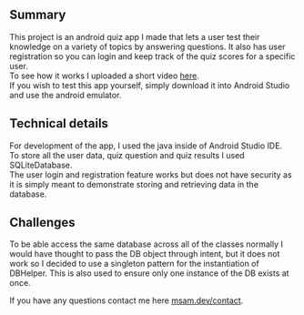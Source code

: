 ## Summary
This project is an android quiz app I made that lets a user test their knowledge on a variety of topics by answering questions. It also has user registration so you can login and keep track of the quiz scores for a specific user.\
To see how it works I uploaded a short video [here]().\
If you wish to test this app yourself, simply download it into Android Studio and use the android emulator.

## Technical details
For development of the app, I used the java inside of Android Studio IDE.\
To store all the user data, quiz question and quiz results I used SQLiteDatabase.\
The user login and registration feature works but does not have security as it is simply meant to demonstrate storing and retrieving data in the database.

## Challenges 
To be able access the same database across all of the classes normally I would have thought to pass the DB object through intent, but it does not work so I decided to use a singleton pattern for the instantiation of DBHelper. This is also used to ensure only one instance of the DB exists at once.

If you have any questions contact me here [msam.dev/contact](https://msam.dev/contact).
